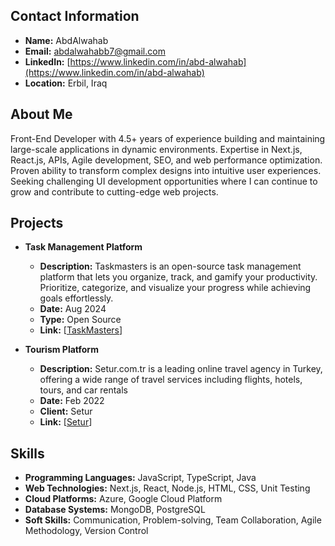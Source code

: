 ## Contact Information

- **Name:** AbdAlwahab
- **Email:** abdalwahabb7@gmail.com
- **LinkedIn:** [https://www.linkedin.com/in/abd-alwahab](https://www.linkedin.com/in/abd-alwahab)
- **Location:** Erbil, Iraq

## About Me

Front-End Developer with 4.5+ years of experience building and maintaining large-scale applications in dynamic environments. Expertise in Next.js, React.js, APIs, Agile development, SEO, and web performance optimization. Proven ability to transform complex designs into intuitive user experiences. Seeking challenging UI development opportunities where I can continue to grow and contribute to cutting-edge web projects.

## Projects

- **Task Management Platform**

  - **Description:** Taskmasters is an open-source task management platform that lets you organize, track, and gamify your productivity.  Prioritize, categorize, and visualize your progress while achieving goals effortlessly.
  - **Date:** Aug 2024
  - **Type:** Open Source
  - **Link:** [[TaskMasters](https://taskmasters-app.vercel.app/)]

- **Tourism Platform**
  - **Description:** Setur.com.tr is a leading online travel agency in Turkey, offering a wide range of travel services including flights, hotels, tours, and car rentals
  - **Date:** Feb 2022
  - **Client:** Setur
  - **Link:** [[Setur](https://www.setur.com.tr/)]

## Skills

- **Programming Languages:** JavaScript, TypeScript, Java
- **Web Technologies:** Next.js, React, Node.js, HTML, CSS, Unit Testing
- **Cloud Platforms:** Azure, Google Cloud Platform
- **Database Systems:** MongoDB, PostgreSQL
- **Soft Skills:** Communication, Problem-solving, Team Collaboration, Agile Methodology, Version Control
